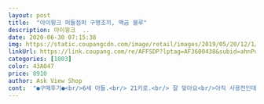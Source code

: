 ```yaml
---
layout: post 
title:  "아이윙크 퍼들점퍼 구명조끼, 백곰 블루" 
description: 아이윙크  ..
date: 2020-06-30 07:15:38 
img: https://static.coupangcdn.com/image/retail/images/2019/05/20/12/1/55f70cc1-469c-419e-8522-c54555a0ef78.jpg 
linkUrl: https://link.coupang.com/re/AFFSDP?lptag=AF3600438&subid=ahnPublicAsk&pageKey=224761406&itemId=708655373&vendorItemId=4801588413&traceid=V0-113-5dc575cd9c01d204 
categories: [1003] 
color: 43A047 
price: 8910 
author: Ask View Shop 
cont:  "●구매후기●<br/>6세 아들.<br/> 21키로.<br/> 잘 맞아요<br/>아직 사용전인데 물에 잘 뜰것 같지 않아서 조금 걱정이네오<br/>아직 중심을 잘 못잡는건지 아님 제대로 물에 안뜨는건지 애기 혼자 띄워놓으면 자꾸 앞으로 쓰러져서 물을 먹게돼요.<br/><br/>자유수영을 돕네요<br/>튜브만으론 불안해서 아기 팔에 걸어주려고 구매했어요.<br/><br/>" 
---
```


